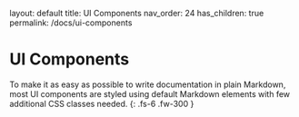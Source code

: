 layout: default
title: UI Components
nav_order: 24
has_children: true
permalink: /docs/ui-components

# UI Components

To make it as easy as possible to write documentation in plain Markdown, most UI components are styled using default Markdown elements with few additional CSS classes needed.
{: .fs-6 .fw-300 }
